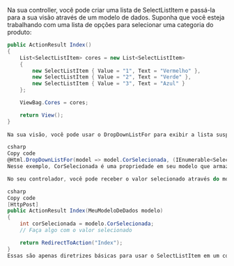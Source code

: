 Na sua controller, você pode criar uma lista de SelectListItem e passá-la para a sua visão através de um modelo de dados. Suponha que você esteja trabalhando com uma lista de opções para selecionar uma categoria do produto:

```csharp
public ActionResult Index()
{
    List<SelectListItem> cores = new List<SelectListItem>
    {
        new SelectListItem { Value = "1", Text = "Vermelho" },
        new SelectListItem { Value = "2", Text = "Verde" },
        new SelectListItem { Value = "3", Text = "Azul" }
    };

    ViewBag.Cores = cores;

    return View();
}
    
Na sua visão, você pode usar o DropDownListFor para exibir a lista suspensa usando os itens do SelectListItem. A propriedade SelectedValue define o valor selecionado por padrão (opcional):

csharp
Copy code
@Html.DropDownListFor(model => model.CorSelecionada, (IEnumerable<SelectListItem>)ViewBag.Cores, "Selecione uma cor")
Nesse exemplo, CorSelecionada é uma propriedade em seu modelo que armazenará o valor selecionado pelo usuário.

No seu controlador, você pode receber o valor selecionado através do modelo de dados ao enviar o formulário:

csharp
Copy code
[HttpPost]
public ActionResult Index(MeuModeloDeDados modelo)
{
    int corSelecionada = modelo.CorSelecionada;
    // Faça algo com o valor selecionado

    return RedirectToAction("Index");
}
Essas são apenas diretrizes básicas para usar o SelectListItem em um contexto de ASP.NET MVC. Lembre-se de adaptar o exemplo às necessidades específicas do seu aplicativo.
